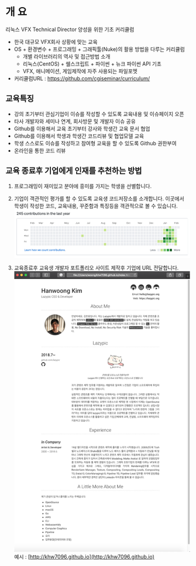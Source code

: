 # 개 요
리눅스 VFX Technical Director 양성을 위한 기초 커리큘럼

- 한국 대규모 VFX회사 상황에 맞는 교육
- OS + 환경변수 + 프로그래밍 + 그래픽툴(Nuke)의 활용 방법을 다루는 커리큘럼
	- 개별 라이브러리의 역사 및 접근방법 소개
	- 리눅스(CentOS) + 쉘스크립트 + 파이썬 + 뉴크 파이썬 API 기초
	- VFX, 애니메이션, 게임제작에 자주 사용되는 파일포멧
- 커리큘럼URL : https://github.com/cgiseminar/curriculum/

## 교육특징
- 강의 초기부터 관심기업이 이슈를 작성할 수 있도록 교육내용 및 이슈페이지 오픈
- 타사 개발자와 세미나 연계, 회사방문 및 개발자 이슈 공유
- Github를 이용해서 교육 초기부터 강사와 학생간 교육 문서 협업
- Github를 이용해서 학생과 학생간 코드리뷰 및 협업모델 교육
- 학생 스스로도 이슈를 작성하고 참여형 교육을 할 수 있도록 Github 권한부여
- 온라인을 통한 코드 리뷰

## 교육 종료후 기업에게 인재를 추천하는 방법
1. 프로그래밍이 재미있고 분야에 흥미를 가지는 학생을 선별합니다.

1. 기업이 객관적인 평가를 할 수 있도록 교육생 코드저장소를 소개합니다. 이곳에서 학생이 작성한 코드, 교육내용, 꾸준함과 특징등을 객관적으로 볼 수 있습니다.
![github_contribution](../figures/github_contribution.png)

1. 교육종료후 교육생 개발자 포트폴리오 사이트 제작후 기업에 URL 전달합니다. 
![githubio](../figures/githubio.png)
예시 : [http://khw7096.github.io](http://khw7096.github.io)



